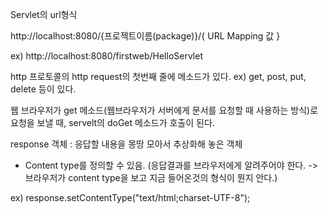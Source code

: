 

Servlet의 url형식 

http://localhost:8080/{프로젝트이름(package)}/{ URL Mapping 값 }

ex) http://localhost:8080/firstweb/HelloServlet





http 프로토콜의 http request의 첫번째 줄에 메소드가 있다. ex) get, post, put, delete 등이 있다.

웹 브라우저가 get 메소드(웹브라우저가 서버에게 문서를 요청할 때 사용하는 방식)로 요청을 보낼 때, servelt의 doGet 메소드가 호출이 된다.





response 객체 : 응답할 내용을 몽땅 모아서 추상화해 놓은 객체

- Content type를 정의할 수 있음. (응답결과를 브라우저에게 알려주어야 한다. -> 브라우저가 content type을 보고 지금 들어온것의 형식이 뭔지 안다.)

ex) response.setContentType("text/html;charset-UTF-8");










